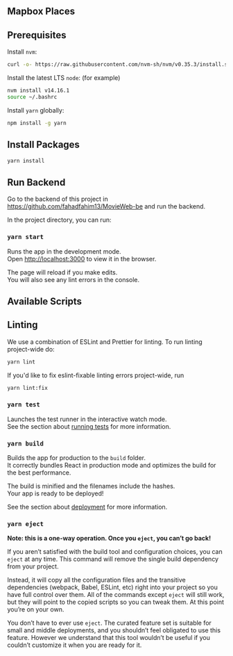 ## Mapbox Places

## Prerequisites

Install `nvm`:
```bash
curl -o- https://raw.githubusercontent.com/nvm-sh/nvm/v0.35.3/install.sh | bash
```
 
Install the latest LTS `node`: (for example)
```bash
nvm install v14.16.1
source ~/.bashrc
```

Install `yarn` globally:
```bash
npm install -g yarn
```

## Install Packages

```bash
yarn install
```

## Run Backend

Go to the backend of this project in https://github.com/fahadfahim13/MovieWeb-be
and run the backend.

In the project directory, you can run:

### `yarn start`

Runs the app in the development mode.<br />
Open [http://localhost:3000](http://localhost:3000) to view it in the browser.

The page will reload if you make edits.<br />
You will also see any lint errors in the console.

## Available Scripts
## Linting 

We use a combination of ESLint and Prettier for linting. To run linting 
project-wide do:

```bash
yarn lint
```

If you'd like to fix eslint-fixable linting errors project-wide, run

```bash
yarn lint:fix
```

### `yarn test`

Launches the test runner in the interactive watch mode.<br />
See the section about [running tests](https://facebook.github.io/create-react-app/docs/running-tests) for more information.

### `yarn build`

Builds the app for production to the `build` folder.<br />
It correctly bundles React in production mode and optimizes the build for the best performance.

The build is minified and the filenames include the hashes.<br />
Your app is ready to be deployed!

See the section about [deployment](https://facebook.github.io/create-react-app/docs/deployment) for more information.

### `yarn eject`

**Note: this is a one-way operation. Once you `eject`, you can’t go back!**

If you aren’t satisfied with the build tool and configuration choices, you can `eject` at any time. This command will remove the single build dependency from your project.

Instead, it will copy all the configuration files and the transitive dependencies (webpack, Babel, ESLint, etc) right into your project so you have full control over them. All of the commands except `eject` will still work, but they will point to the copied scripts so you can tweak them. At this point you’re on your own.

You don’t have to ever use `eject`. The curated feature set is suitable for small and middle deployments, and you shouldn’t feel obligated to use this feature. However we understand that this tool wouldn’t be useful if you couldn’t customize it when you are ready for it.
